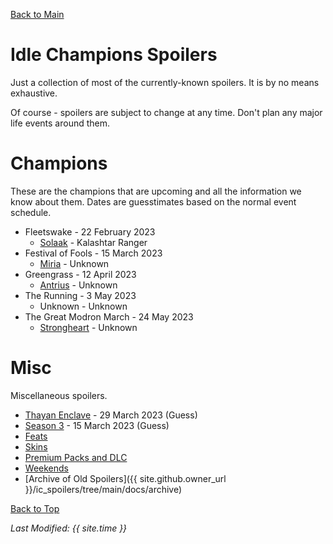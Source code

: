 [Back to Main](index.md)

# Idle Champions Spoilers

Just a collection of most of the currently-known spoilers. It is by no means exhaustive.

Of course - spoilers are subject to change at any time. Don't plan any major life events around them.

# Champions

These are the champions that are upcoming and all the information we know about them. Dates are guesstimates based on the normal event schedule.

* Fleetswake - 22 February 2023
  * [Solaak](solaak.md) - Kalashtar Ranger
* Festival of Fools - 15 March 2023
  * [Miria](miria.md) - Unknown
* Greengrass - 12 April 2023
  * [Antrius](antrius.md) - Unknown
* The Running - 3 May 2023
  * Unknown - Unknown
* The Great Modron March - 24 May 2023
  * [Strongheart](strongheart.md) - Unknown

# Misc

Miscellaneous spoilers.

* [Thayan Enclave](thayan_enclave.md) - 29 March 2023 (Guess)
* [Season 3](season_3.md) - 15 March 2023 (Guess)
* [Feats](feats.md)
* [Skins](skins.md)
* [Premium Packs and DLC](premium.md)
* [Weekends](weekends.md)
* [Archive of Old Spoilers]({{ site.github.owner_url }}/ic_spoilers/tree/main/docs/archive)

[Back to Top](#top)

*Last Modified: {{ site.time }}*